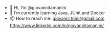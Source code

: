 - 👋 Hi, I’m @giovannitamanini
- 🌱 I’m currently learning Java, JUnit and Docker
- 📫 How to reach me: giovanni.tnini@gmail.com
                      https://www.linkedin.com/in/giovannitamanini/

<!---
giovannitamanini/giovannitamanini is a ✨ special ✨ repository because its `README.md` (this file) appears on your GitHub profile.
You can click the Preview link to take a look at your changes.
--->
